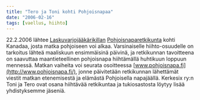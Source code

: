 ```yaml
---
title: "Tero ja Toni kohti Pohjoisnapaa"
date: "2006-02-16"
tags: [vaellus, hiihto]
---
```


22.2.2006 lähtee [Laskuvarjojääkärikillan](http://www.lsvjkilta.fi)
[Pohjoisnaparetkikunta](http://www.pohjoisnapa.fi/) kohti Kanadaa, josta
matka pohjoiseen voi alkaa. Varsinaiselle hiihto-osuudelle on tarkoitus
lähteä maaliskuun ensimmäisinä päivinä, ja retkikunnan tavoitteena on
saavuttaa maantieteellinen pohjoisnapa hiihtämällä huhtikuun loppuun
mennessä. Matkan vaiheita voi seurata osoitteessa
[www.pohjoisnapa.fi](http://www.pohjoisnapa.fi/), jonne päivitetään
retkikunnan lähettämät viestit matkan etenemisestä ja elämästä
Pohjoisella napajäällä. Kerkesix ry:n Toni ja Tero ovat osana hiihtävää
retkikuntaa ja tukiosastosta löytyy lisää yhdistyksemme jäseniä.